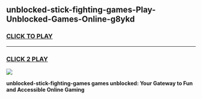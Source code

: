 
## unblocked-stick-fighting-games-Play-Unblocked-Games-Online-g8ykd
<h3>
<a href="https://premium76.site?title=unblocked-stick-fighting-games&ref=25A">CLICK TO PLAY</a></h3>
<hr>

<h3>
<a href="https://premium76.site?title=unblocked-stick-fighting-games&ref=25A">CLICK 2 PLAY</a>
  
</h3>

<a href="https://premium76.site?title=unblocked-stick-fighting-games&ref=25A"><img src="https://clearcache.store/games.png"></a>


**unblocked-stick-fighting-games games unblocked: Your Gateway to Fun and Accessible Online Gaming**
